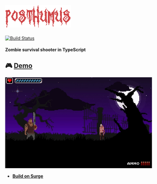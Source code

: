 # ![Posthumus](./src/assets/images/logo.png) 
[![Build Status](https://travis-ci.org/praghus/posthumus.svg?branch=master)](https://travis-ci.org/praghus/posthumus)
#### Zombie survival shooter in TypeScript

## :video_game: [Demo](https://posthumus.surge.sh/)
[![Gameplay](./src/assets/images/capture.gif)](https://posthumus.surge.sh/)


* **[Build on Surge](https://posthumus.surge.sh/)**
